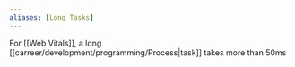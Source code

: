 ```yaml
---
aliases: [Long Tasks]
---
```


For [[Web Vitals]], a long [[carreer/development/programming/Process|task]] takes more than 50ms
